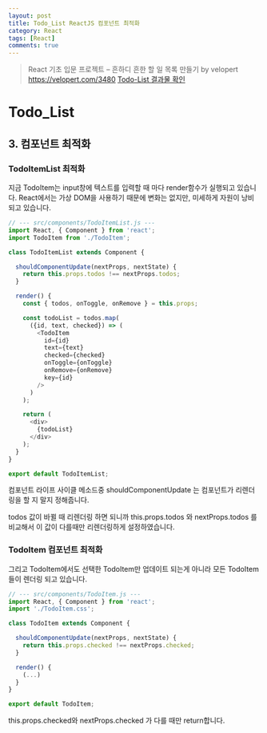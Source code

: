 ```yaml
---
layout: post
title: Todo_List ReactJS 컴포넌트 최적화
category: React
tags: [React]
comments: true
---
```


> React 기초 입문 프로젝트 – 흔하디 흔한 할 일 목록 만들기 by velopert <https://velopert.com/3480>
> [Todo-List 결과물 확인](https://github.com/hjban-dev/todo-react)

# Todo_List

## 3. 컴포넌트 최적화

### TodoItemList 최적화

지금 TodoItem는 input창에 텍스트를 입력할 때 마다 render함수가 실행되고 있습니다. React에서는 가상 DOM을 사용하기 때문에 변화는 없지만, 미세하게 자원이 낭비되고 있습니다.

```javascript
// --- src/components/TodoItemList.js ---
import React, { Component } from 'react';
import TodoItem from './TodoItem';

class TodoItemList extends Component {

  shouldComponentUpdate(nextProps, nextState) {
    return this.props.todos !== nextProps.todos;
  }

  render() {
    const { todos, onToggle, onRemove } = this.props;

    const todoList = todos.map(
      ({id, text, checked}) => (
        <TodoItem
          id={id}
          text={text}
          checked={checked}
          onToggle={onToggle}
          onRemove={onRemove}
          key={id}
        />
      )
    );

    return (
      <div>
        {todoList}    
      </div>
    );
  }
}

export default TodoItemList;
```
컴포넌트 라이프 사이클 메소드중 shouldComponentUpdate 는 컴포넌트가 리렌더링을 할 지 말지 정해줍니다.  

todos 값이 바뀔 때 리렌더링 하면 되니까 this.props.todos 와 nextProps.todos 를 비교해서 이 값이 다를때만 리렌더링하게 설정하였습니다.

### TodoItem 컴포넌트 최적화

그리고 TodoItem에서도 선택한 TodoItem만 업데이트 되는게 아니라 모든 TodoItem들이 렌더링 되고 있습니다.

```javascript
// --- src/components/TodoItem.js ---
import React, { Component } from 'react';
import './TodoItem.css';

class TodoItem extends Component {

  shouldComponentUpdate(nextProps, nextState) {
    return this.props.checked !== nextProps.checked;
  }

  render() {
    (...)
  }
}

export default TodoItem;
```
this.props.checked와 nextProps.checked 가 다를 때만 return합니다.
